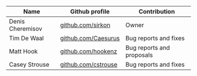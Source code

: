| Name             | Github profile                                     | Contribution          |
|------------------|----------------------------------------------------|-----------------------|
| Denis Cheremisov | [github.com/sirkon](https://github.com/sirkon)     | Owner                 |
| Tim De Waal      | [github.com/Caesurus](https://github.com/Caesurus) | Bug reports and fixes |
| Matt Hook        | [github.com/hookenz](https://github.com/hookenz)   | Bug reports and proposals |
| Casey Strouse    | [github.com/cstrouse](https://github.com/cstrouse) | Bug reports and fixes |
